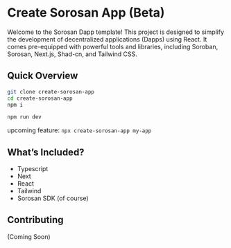 # Create Sorosan App (Beta)

Welcome to the Sorosan Dapp template! This project is designed to simplify the development of decentralized applications (Dapps) using React. It comes pre-equipped with powerful tools and libraries, including Soroban, Sorosan, Next.js, Shad-cn, and Tailwind CSS.

## Quick Overview

```sh
git clone create-sorosan-app
cd create-sorosan-app
npm i

npm run dev
```

upcoming feature: `npx create-sorosan-app my-app`

## What’s Included?
- Typescript
- Next
- React
- Tailwind
- Sorosan SDK (of course)

## Contributing
(Coming Soon)